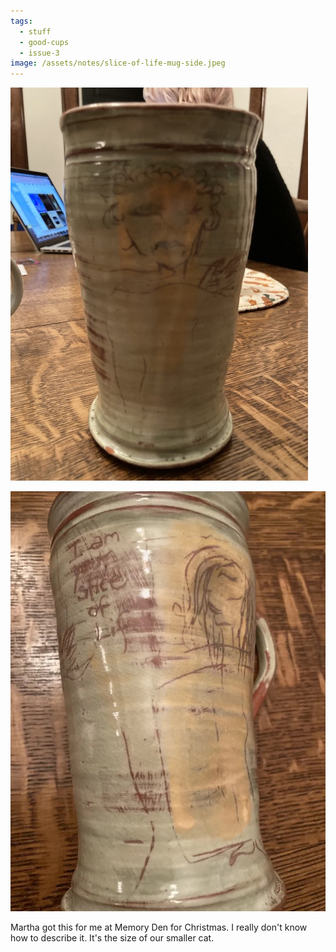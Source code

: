 ```yaml
---
tags:
  - stuff
  - good-cups
  - issue-3
image: /assets/notes/slice-of-life-mug-side.jpeg
---
```

![A big mug](/assets/notes/slice-of-life-mug.jpeg)


![The side of a weird big mug that defies description](/assets/notes/slice-of-life-mug-side.jpeg)

Martha got this for me at Memory Den for Christmas. I really don't know how to describe it. It's the size of our smaller cat.
